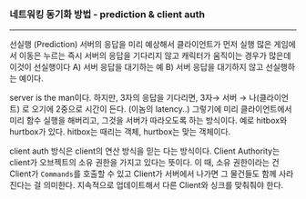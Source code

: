 ### 네트워킹 동기화 방법 - prediction & client auth

---

선실행 (Prediction) 서버의 응답을 미리 예상해서 클라이언트가 먼저 실행 많은 게임에서 이동은 누르는 즉시 서버의 응답을 기다리지 않고 캐릭터가 움직이는 경우가 많은데 이것이 선실행이다 A) 서버 응답을 대기하는 예 B) 서버 응답을 대기하지 않고 선실행하는 예이다.

server is the man이다. 하지만, 3자의 응답을 기다리면, 3자→ 서버 → 나(클라이언트) 로 오기에 2중으로 시간이 든다. (이놈의 latency..) 그렇기에 미리 클라이언트에서 미리 함수 실행을 해버리고, 그것을 서버가 따라오도록 하는 방식이다. 예로 hitbox와 hurtbox가 있다. hitbox는 때리는 객체, hurtbox는 맞는 객체이다. 

client auth 방식은 client의 연산 방식을 믿는 다는 방식이다. Client Authority는 client가 오브젝트의 소유 권한을 가지고 있다는 뜻이다. 이 때, 소유 권한이라는 건 Client가 `Commands`를 호출할 수 있고 Client가 서버에서 나가면 그 물건들도 함께 사라진다는 걸 의미한다. 지속적으로 업데이트해서 다른 Client와 싱크를 맞춰줘야 한다.